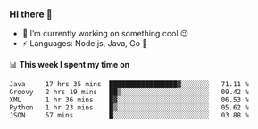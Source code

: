 ### Hi there 👋

<!--
**nodejh/nodejh** is a ✨ _special_ ✨ repository because its `README.md` (this file) appears on your GitHub profile.

Here are some ideas to get you started:

- 🔭 I’m currently working on ...
- 🌱 I’m currently learning ...
- 👯 I’m looking to collaborate on ...
- 🤔 I’m looking for help with ...
- 💬 Ask me about ...
- 📫 How to reach me: ...
- 😄 Pronouns: ...
- ⚡ Fun fact: ...
-->

- 🔭 I’m currently working on something cool :wink:
- ⚡ Languages: Node.js, Java, Go :thought_balloon:

📊 **This week I spent my time on**

<!--START_SECTION:waka-->
```text
Java     17 hrs 35 mins  █████████████████▓░░░░░░░   71.11 % 
Groovy   2 hrs 19 mins   ██▒░░░░░░░░░░░░░░░░░░░░░░   09.42 % 
XML      1 hr 36 mins    █▓░░░░░░░░░░░░░░░░░░░░░░░   06.53 % 
Python   1 hr 23 mins    █▒░░░░░░░░░░░░░░░░░░░░░░░   05.62 % 
JSON     57 mins         █░░░░░░░░░░░░░░░░░░░░░░░░   03.88 % 
```
<!--END_SECTION:waka-->


<!--
:traffic_light: **Visitors**

![visitors](https://visitor-badge.glitch.me/badge?page_id=nodejh.nodejh)
-->
